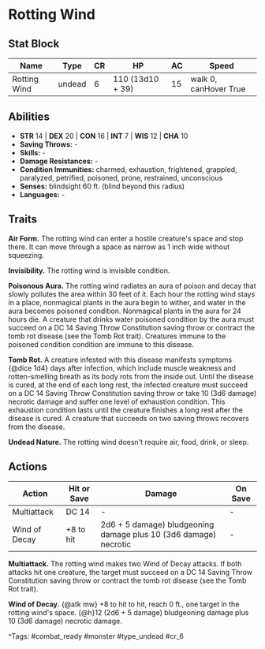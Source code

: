 # Rotting Wind

## Stat Block

| Name | Type | CR | HP | AC | Speed |
|------|------|----|----|----|-------|
| Rotting Wind | undead | 6 | 110 (13d10 + 39) | 15 | walk 0, canHover True |

## Abilities

- **STR** 14 | **DEX** 20 | **CON** 16 | **INT** 7 | **WIS** 12 | **CHA** 10
- **Saving Throws:** -  
- **Skills:** -  
- **Damage Resistances:** -  
- **Condition Immunities:** charmed, exhaustion, frightened, grappled, paralyzed, petrified, poisoned, prone, restrained, unconscious  
- **Senses:** blindsight 60 ft. (blind beyond this radius)  
- **Languages:** -

## Traits

**Air Form.** The rotting wind can enter a hostile creature's space and stop there. It can move through a space as narrow as 1 inch wide without squeezing.

**Invisibility.** The rotting wind is invisible condition.

**Poisonous Aura.** The rotting wind radiates an aura of poison and decay that slowly pollutes the area within 30 feet of it. Each hour the rotting wind stays in a place, nonmagical plants in the aura begin to wither, and water in the aura becomes poisoned condition. Nonmagical plants in the aura for 24 hours die. A creature that drinks water poisoned condition by the aura must succeed on a DC 14 Saving Throw Constitution saving throw or contract the tomb rot disease (see the Tomb Rot trait). Creatures immune to the poisoned condition condition are immune to this disease.

**Tomb Rot.** A creature infested with this disease manifests symptoms {@dice 1d4} days after infection, which include muscle weakness and rotten-smelling breath as its body rots from the inside out. Until the disease is cured, at the end of each long rest, the infected creature must succeed on a DC 14 Saving Throw Constitution saving throw or take 10 (3d6 damage) necrotic damage and suffer one level of exhaustion condition. This exhaustion condition lasts until the creature finishes a long rest after the disease is cured. A creature that succeeds on two saving throws recovers from the disease.

**Undead Nature.** The rotting wind doesn't require air, food, drink, or sleep.


## Actions

| Action | Hit or Save | Damage | On Save |
|--------|--------------|--------|----------|
| Multiattack | DC 14 | - | - |
| Wind of Decay | +8 to hit | 2d6 + 5 damage) bludgeoning damage plus 10 (3d6 damage) necrotic | - |

**Multiattack.** The rotting wind makes two Wind of Decay attacks. If both attacks hit one creature, the target must succeed on a DC 14 Saving Throw Constitution saving throw or contract the tomb rot disease (see the Tomb Rot trait).

**Wind of Decay.** {@atk mw} +8 to hit to hit, reach 0 ft., one target in the rotting wind's space. {@h}12 (2d6 + 5 damage) bludgeoning damage plus 10 (3d6 damage) necrotic damage.


^Tags: #combat_ready #monster #type_undead #cr_6